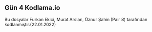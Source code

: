 ## Gün 4 Kodlama.io
Bu dosyalar Furkan Ekici, Murat Arslan, Öznur Şahin (Pair 8) tarafından kodlanmıştır.(22.01.2022)
